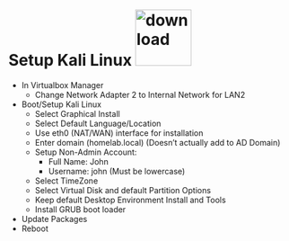 # Setup Kali Linux <img width="100" height="100" alt="download" src="https://github.com/user-attachments/assets/affed0d2-2659-4359-9888-048eeefcf600" />
- In Virtualbox Manager
  - Change Network Adapter 2 to Internal Network for LAN2
- Boot/Setup Kali Linux
  - Select Graphical Install 
  - Select Default Language/Location 
  - Use eth0 (NAT/WAN) interface for installation
  - Enter domain (homelab.local) (Doesn’t actually add to AD Domain)
  - Setup Non-Admin Account:
    - Full Name: John
    - Username: john (Must be lowercase) 
  - Select TimeZone
  - Select Virtual Disk and default Partition Options
  - Keep default Desktop Environment Install and Tools
  - Install GRUB boot loader
- Update Packages 
- Reboot
